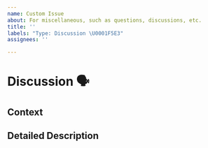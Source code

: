 ```yaml
---
name: Custom Issue
about: For miscellaneous, such as questions, discussions, etc.
title: ''
labels: "Type: Discussion \U0001F5E3"
assignees: ''

---
```


<!--- Provide a general summary of the issue in the Title above -->
# Discussion 🗣
<!--- Provide an expanded summary of the issue -->

## Context
<!--- Providing context helps us come to the discussion informed -->

## Detailed Description
<!--- Provide any further details -->
